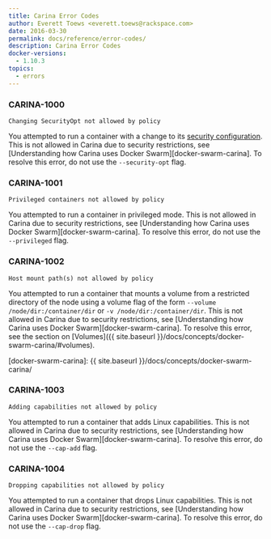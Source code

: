 ```yaml
---
title: Carina Error Codes
author: Everett Toews <everett.toews@rackspace.com>
date: 2016-03-30
permalink: docs/reference/error-codes/
description: Carina Error Codes
docker-versions:
  - 1.10.3
topics:
  - errors
---
```


### CARINA-1000

`Changing SecurityOpt not allowed by policy`

You attempted to run a container with a change to its [security configuration](https://docs.docker.com/engine/reference/run/#security-configuration). This is not allowed in Carina due to security restrictions, see [Understanding how Carina uses Docker Swarm][docker-swarm-carina]. To resolve this error, do not use the `--security-opt` flag.

### CARINA-1001

`Privileged containers not allowed by policy`

You attempted to run a container in privileged mode. This is not allowed in Carina due to security restrictions, see [Understanding how Carina uses Docker Swarm][docker-swarm-carina]. To resolve this error, do not use the `--privileged` flag.

### CARINA-1002

`Host mount path(s) not allowed by policy`

You attempted to run a container that mounts a volume from a restricted directory of the node using a volume flag of the form `--volume /node/dir:/container/dir` or `-v /node/dir:/container/dir`. This is not allowed in Carina due to security restrictions, see [Understanding how Carina uses Docker Swarm][docker-swarm-carina]. To resolve this error, see the section on [Volumes]({{ site.baseurl }}/docs/concepts/docker-swarm-carina/#volumes).

[docker-swarm-carina]: {{ site.baseurl }}/docs/concepts/docker-swarm-carina/

### CARINA-1003

`Adding capabilities not allowed by policy`

You attempted to run a container that adds Linux capabilities. This is not allowed in Carina due to security restrictions, see [Understanding how Carina uses Docker Swarm][docker-swarm-carina]. To resolve this error, do not use the `--cap-add` flag.

### CARINA-1004

`Dropping capabilities not allowed by policy`

You attempted to run a container that drops Linux capabilities. This is not allowed in Carina due to security restrictions, see [Understanding how Carina uses Docker Swarm][docker-swarm-carina]. To resolve this error, do not use the `--cap-drop` flag.
